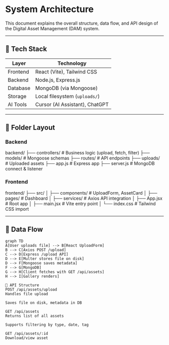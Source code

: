 # System Architecture

This document explains the overall structure, data flow, and API design of the Digital Asset Management (DAM) system.

---

## 🔧 Tech Stack

| Layer     | Technology               |
|-----------|--------------------------|
| Frontend  | React (Vite), Tailwind CSS |
| Backend   | Node.js, Express.js      |
| Database  | MongoDB (via Mongoose)   |
| Storage   | Local filesystem (`uploads/`) |
| AI Tools  | Cursor (AI Assistant), ChatGPT |

---

## 📁 Folder Layout

### Backend
backend/
├── controllers/ # Business logic (upload, fetch, filter)
├── models/ # Mongoose schemas
├── routes/ # API endpoints
├── uploads/ # Uploaded assets
├── app.js # Express app
├── server.js # MongoDB connect & listener


### Frontend
frontend/
├── src/
│ ├── components/ # UploadForm, AssetCard
│ ├── pages/ # Dashboard
│ ├── services/ # Axios API integration
│ ├── App.jsx # Root app
│ ├── main.jsx # Vite entry point
│ └── index.css # Tailwind CSS import


---

## 🔁 Data Flow

```mermaid
graph TD
A[User uploads file] --> B[React UploadForm]
B --> C[Axios POST /upload]
C --> D[Express /upload API]
D --> E[Multer stores file on disk]
D --> F[Mongoose saves metadata]
F --> G[MongoDB]
G --> H[Client fetches with GET /api/assets]
H --> I[Gallery renders]

📡 API Structure
POST /api/assets/upload
Handles file upload

Saves file on disk, metadata in DB

GET /api/assets
Returns list of all assets

Supports filtering by type, date, tag

GET /api/assets/:id
Download/view asset

